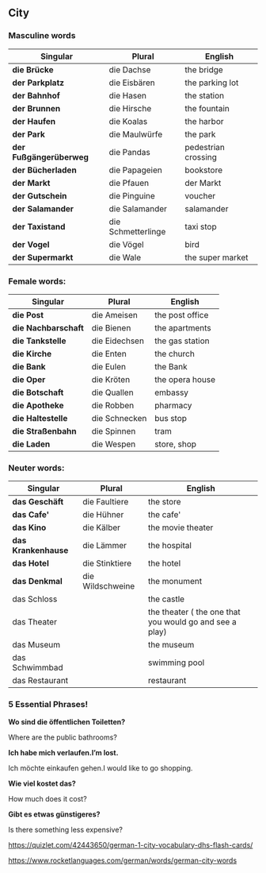 ## City

### Masculine words

| Singular                 | Plural             | English             |
| ------------------------ | ------------------ | ------------------- |
| **die Brücke**           | die Dachse         | the bridge          |
| **der Parkplatz**        | die Eisbären       | the parking lot     |
| **der Bahnhof**          | die Hasen          | the station         |
| **der Brunnen**          | die Hirsche        | the fountain        |
| **der Haufen**           | die Koalas         | the harbor          |
| **der Park**             | die Maulwürfe      | the park            |
| **der Fußgängerüberweg** | die Pandas         | pedestrian crossing |
| **der Bücherladen**      | die Papageien      | bookstore           |
| **der Markt**            | die Pfauen         | der Markt           |
| **der Gutschein**        | die Pinguine       | voucher             |
| **der Salamander**       | die Salamander     | salamander          |
| **der Taxistand**        | die Schmetterlinge | taxi stop           |
| **der Vogel**            | die Vögel          | bird                |
| **der Supermarkt**       | die Wale           | the super market    |










### Female words:

| Singular              | Plural        | English         |
| --------------------- | ------------- | --------------- |
| **die Post**          | die Ameisen   | the post office |
| **die Nachbarschaft** | die Bienen    | the apartments  |
| **die Tankstelle**    | die Eidechsen | the gas station |
| **die Kirche**        | die Enten     | the church      |
| **die Bank**          | die Eulen     | the Bank        |
| **die Oper**          | die Kröten    | the opera house |
| **die Botschaft**     | die Quallen   | embassy         |
| **die Apotheke**      | die Robben    | pharmacy        |
| **die Haltestelle**   | die Schnecken | bus stop        |
| **die  Straßenbahn**  | die Spinnen   | tram            |
| **die  Laden**        | die Wespen    | store, shop     |

### Neuter words:

| Singular             | Plural           | English                                  |
| -------------------- | ---------------- | ---------------------------------------- |
| **das Geschäft**     | die Faultiere    | the store                                |
| **das Cafe'**        | die Hühner       | the cafe'                                |
| **das Kino**         | die Kälber       | the movie theater                        |
| **das Krankenhause** | die Lämmer       | the hospital                             |
| **das Hotel**        | die Stinktiere   | the hotel                                |
| **das Denkmal**      | die Wildschweine | the monument                             |
| das Schloss          |                  | the castle                               |
| das Theater          |                  | the theater ( the one that you would go and see a play) |
| das Museum           |                  | the museum                               |
| das  Schwimmbad      |                  | swimming pool                            |
| das Restaurant       |                  | restaurant                               |



### 5 Essential Phrases!

**Wo sind die öffentlichen Toiletten?**

Where are the public bathrooms?

**Ich habe mich verlaufen.I’m lost.**

Ich möchte einkaufen gehen.I would like to go shopping.

**Wie viel kostet das?**

How much does it cost?

**Gibt es etwas günstigeres?**

Is there something less expensive?





https://quizlet.com/42443650/german-1-city-vocabulary-dhs-flash-cards/

https://www.rocketlanguages.com/german/words/german-city-words



















